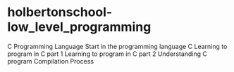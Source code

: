 # holbertonschool-low_level_programming
C Programming Language
Start in the programming language C
Learning to program in C part 1
Learning to program in C part 2
Understanding C program Compilation Process

